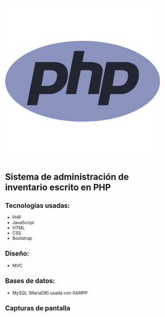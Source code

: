 <p align="center"><img src="static/php.png"></p>

<h1>Sistema de administración de inventario escrito en PHP</h1>

<h2>Tecnologías usadas:</h2>

<ul>
<li> PHP </li>
<li> JavaScript </li>
<li> HTML </li>
<li> CSS </li>
<li> Bootstrap </li>
</ul>

<h2>Diseño:</h2>

<ul>
<li>MVC</li>
</ul>

<h2>Bases de datos:</h2>
<ul>
<li>MySQL (MariaDB) usada con XAMPP</li>
</ul>

<h2>Capturas de pantalla</h2>
